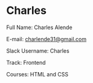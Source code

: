 # Charles
Full Name: Charles Alende

E-mail: charlende31@gmail.com

Slack Username: Charles

Track: Frontend

Courses: HTML and CSS
